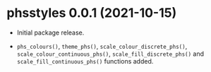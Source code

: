 # phsstyles 0.0.1 (2021-10-15)

- Initial package release.

- `phs_colours()`, `theme_phs()`, `scale_colour_discrete_phs()`, 
`scale_colour_continuous_phs()`, `scale_fill_discrete_phs()` and 
`scale_fill_continuous_phs()` functions added. 
